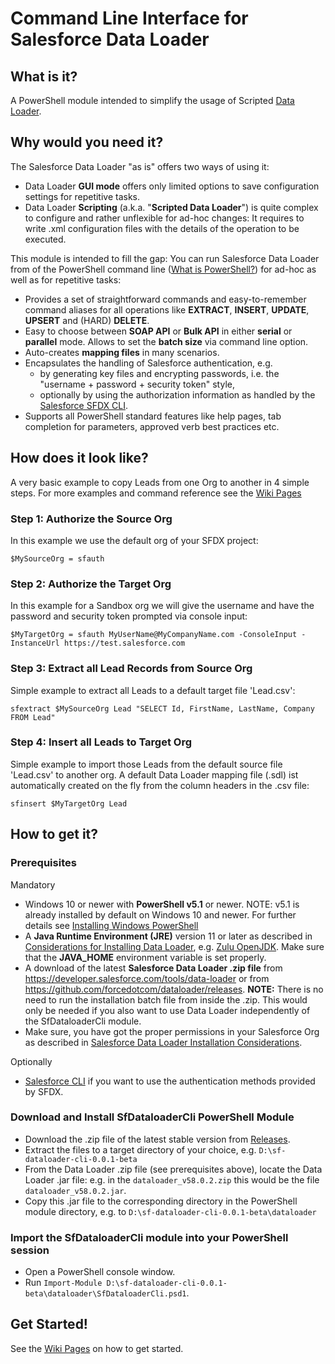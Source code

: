 # Command Line Interface for Salesforce Data Loader

## What is it?
A PowerShell module intended to simplify the usage of Scripted [Data Loader](https://developer.salesforce.com/tools/data-loader).

## Why would you need it?
The Salesforce Data Loader "as is" offers two ways of using it:
* Data Loader __GUI mode__ offers only limited options to save configuration settings for repetitive tasks.
* Data Loader __Scripting__ (a.k.a. "__Scripted Data Loader__") is quite complex to configure and rather unflexible for ad-hoc changes: It requires to write .xml  configuration files with the details of the operation to be executed.

This module is intended to fill the gap: You can run Salesforce Data Loader from of the PowerShell command line ([What is PowerShell?](https://learn.microsoft.com/en-us/powershell/scripting/overview)) for ad-hoc as well as for repetitive tasks:
* Provides a set of straightforward commands and easy-to-remember command aliases for all operations like __EXTRACT__, __INSERT__, __UPDATE__, __UPSERT__ and (HARD) __DELETE__.
* Easy to choose between __SOAP API__ or __Bulk API__ in either __serial__ or __parallel__ mode. Allows to set the __batch size__ via command line option.
* Auto-creates __mapping files__ in many scenarios.
* Encapsulates the handling of Salesforce authentication, e.g. 
    * by generating key files and encrypting passwords, i.e. the "username + password + security token" style,
    * optionally by using the authorization information as handled by the [Salesforce SFDX CLI](https://developer.salesforce.com/tools/sfdxcli).
* Supports all PowerShell standard features like help pages, tab completion for parameters, approved verb best practices etc.


## How does it look like?

A very basic example to copy Leads from one Org to another in 4 simple steps. 
For more examples and command reference see the [Wiki Pages](../../wiki)

### Step 1: Authorize the Source Org
In this  example we use the default org of your SFDX project:

`$MySourceOrg = sfauth`

### Step 2: Authorize the Target Org
In this example for a Sandbox org we will give the username and have the password and security token prompted via console input: 

`$MyTargetOrg = sfauth MyUserName@MyCompanyName.com -ConsoleInput -InstanceUrl https://test.salesforce.com`

### Step 3: Extract all Lead Records from Source Org
Simple example to extract all Leads to a default target file 'Lead.csv':

`sfextract $MySourceOrg Lead "SELECT Id, FirstName, LastName, Company FROM Lead"`

### Step 4: Insert all Leads to Target Org
Simple example to import those Leads from the default source file 'Lead.csv' to another org. A default Data Loader mapping file (.sdl) ist automatically created on the fly from the column headers in the .csv file:

`sfinsert $MyTargetOrg Lead`

## How to get it?

### Prerequisites
Mandatory
- Windows 10 or newer with __PowerShell v5.1__ or newer. NOTE: v5.1 is already installed by default on Windows 10 and newer. For further details see [Installing Windows PowerShell](https://learn.microsoft.com/en-us/powershell/scripting/windows-powershell/install/installing-windows-powershell?view=powershell-7.3)
- A __Java Runtime Environment (JRE)__ version 11 or later as described in [Considerations for Installing Data Loader](https://developer.salesforce.com/docs/atlas.en-us.dataLoader.meta/dataLoader/installing_the_data_loader.htm), e.g. [Zulu OpenJDK](https://www.azul.com/downloads/zulu-community/?package=jdk). Make sure that the __JAVA_HOME__ environment variable is set properly.
- A download of the latest __Salesforce Data Loader .zip file__ from https://developer.salesforce.com/tools/data-loader or from https://github.com/forcedotcom/dataloader/releases. __NOTE:__ There is no need to run the installation batch file from inside the .zip. This would only be needed if you also want to use Data Loader independently of the SfDataloaderCli module.
- Make sure, you have got the proper permissions in your Salesforce Org as described in [Salesforce Data Loader Installation Considerations](https://developer.salesforce.com/docs/atlas.en-us.dataLoader.meta/dataLoader/installing_the_data_loader.htm).

Optionally
- [Salesforce CLI](https://developer.salesforce.com/tools/sfdxcli) if you want to use the authentication methods provided by SFDX.

### Download and Install SfDataloaderCli PowerShell Module
- Download the .zip file of the latest stable version from [Releases](../../releases).
- Extract the files to a target directory of your choice, e.g. `D:\sf-dataloader-cli-0.0.1-beta`
- From the Data Loader .zip file (see prerequisites above), locate the Data Loader .jar file: e.g. in the `dataloader_v58.0.2.zip` this would be the file `dataloader_v58.0.2.jar`.
- Copy this .jar file to the corresponding directory in the PowerShell module directory, e.g. to `D:\sf-dataloader-cli-0.0.1-beta\dataloader`

### Import the SfDataloaderCli module into your PowerShell session
- Open a PowerShell console window.
- Run `Import-Module D:\sf-dataloader-cli-0.0.1-beta\dataloader\SfDataloaderCli.psd1`.

## Get Started!

See the [Wiki Pages](../../wiki) on how to get started.

